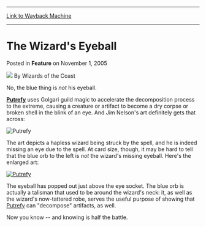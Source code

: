 
---
[Link to Wayback Machine](https://web.archive.org/web/20220129073804/https://magic.wizards.com/en/articles/archive/feature/wizards-eyeball-2005-11-01)

[_metadata_:author]:- "Wizards of the Coast"
[_metadata_:description]:- "No, the blue thing is not his eyeball. Putrefy uses Golgari guild magic to accelerate the decomposition process to the extreme, causing a creature or artifact to become a dry corpse or broken shell in the blink of an eye. And Jim Nelson's art definitely gets that across: The art depicts a hapless wizard being struck by the spell, and he is indeed missing an eye due to the"
[_metadata_:generator]:- "Drupal 7 (http://drupal.org)"
[_metadata_:node]:- "598111"
[_metadata_:publish_date]:- "2005-11-01"
[_metadata_:source]:- "div-main-content"
[_metadata_:title]:- "The Wizard's Eyeball"
[_metadata_:wayback_capture_timestamp]:- "2022-01-29 07:38:04"
[_metadata_:wayback_raw_url]:- "https://web.archive.org/web/20220129073804id_/https://magic.wizards.com/en/articles/archive/feature/wizards-eyeball-2005-11-01"
[_metadata_:wayback_url]:- "https://magic.wizards.com/en/articles/archive/feature/wizards-eyeball-2005-11-01"
---


The Wizard's Eyeball
====================



 Posted in **Feature**
 on November 1, 2005 






![](https://media.magic.wizards.com/styles/auth_small/public/images/person/wizards_author.jpg)
By Wizards of the Coast












No, the blue thing is *not* his eyeball.


**[Putrefy](https://gatherer.wizards.com/Pages/Card/Details.aspx?name=Putrefy)** uses Golgari guild magic to accelerate the decomposition process to the extreme, causing a creature or artifact to become a dry corpse or broken shell in the blink of an eye. And Jim Nelson's art definitely gets that across:



![Putrefy](http://gatherer.wizards.com/Handlers/Image.ashx?type=card&name=Putrefy)

The art depicts a hapless wizard being struck by the spell, and he is indeed missing an eye due to the spell. At card size, though, it may be hard to tell that the blue orb to the left is *not* the wizard's missing eyeball. Here's the enlarged art:


[![Putrefy](https://web.archive.org/web/20120908004306id_/http://www.wizards.com/global/images/mtgcom_arcana_939_pic1_en.jpg)](http://gatherer.wizards.com/Pages/Card/Details.aspx?&name=Putrefy)


The eyeball has popped out just above the eye socket. The blue orb is actually a talisman that used to be around the wizard's neck: it, as well as the wizard's now-tattered robe, serves the useful purpose of showing that [Putrefy](https://gatherer.wizards.com/Pages/Card/Details.aspx?name=Putrefy) can "decompose" artifacts, as well.


Now you know -- and knowing is half the battle.








